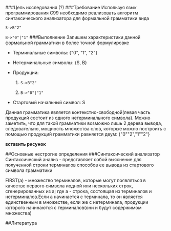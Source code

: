 ###Цель исследования (?)
###Требование
Используя язык программирования С99 необходимо реализовать алгоритм синтаксического анализатора для формальной грамматики вида

`S->B"2"`

`B->"0"|"1"`
###Выполнение
Запишем характеристики данной формальной грамматики в более точной формулировке

* Терминальные символы: {"0", "1", "2"}
* Нетерминальные символы: {S, B}
* Продукции:

	1. `S->B"2"`

	2. `B->"0"|"1"`

* Стартовый начальный символ: S

Данная грамматика является контекстно-свободной(левая часть продукций состоит из одного нетерминального символа).
Можно заметить, что для такой грамматики возможно лишь 2 дерева вывода, следовательно, мощность множества слов, которые можно построить с помощью продукций грамматики равняется двум: {"0""2","1""2"}

**вставить рисунок**

##Основные нестрогие определения
###Синтаксический анализатор
Синтаксический анализ - представляет собой выяснение для полученной строки терминалов способов ее вывода из стартового символа грамматики

FIRST(a) - множество терминалов, которые могут появляться в качестве первого символа иодной или нескольких строк, сгенерированных из a; где а - строка, состоящая из терминалов и нетерминалов.Если а начинается с терминала, то он является единственным в множестве, если же с нетерминала, продукции которого начинаются с терминалов(они и будут содержимом множества)


##Литература